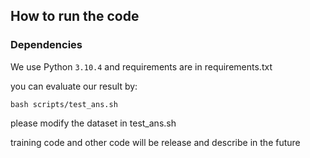 ## How to run the code
### Dependencies
We use Python `3.10.4` and requirements are in requirements.txt


you can evaluate our result by:
```shell
bash scripts/test_ans.sh
```
please modify the dataset in test_ans.sh

training code and other code will be release and describe in the future
